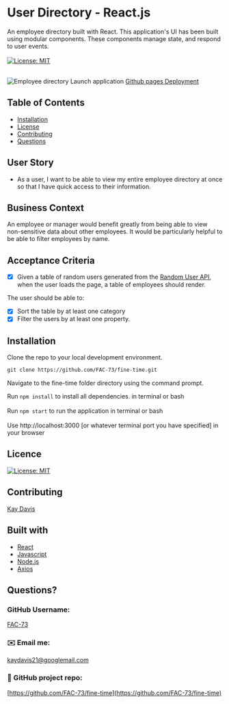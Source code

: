 # User Directory - React.js

An employee directory built with React. This application's UI has been built using modular components. These components manage state, and respond to user events.
<br /><br />
[![License: MIT](https://img.shields.io/badge/License-MIT-yellow.svg)](https://opensource.org/licenses/MIT)<br />
<br />

![Employee directory](https://github.com/FAC-73/fine-time/blob/main/assets/AppDemo.png?raw=true)
Launch application [Github pages Deployment](https://fac-73.github.io/fine-time/)
<br />

## Table of Contents
- [Installation](#installation)
- [License](#license)
- [Contributing](#contributing)
- [Questions](#questions)

## User Story
* As a user, I want to be able to view my entire employee directory at once so that I have quick access to their information.

## Business Context
An employee or manager would benefit greatly from being able to view non-sensitive data about other employees. It would be particularly helpful to be able to filter employees by name.

## Acceptance Criteria
- [x] Given a table of random users generated from the [Random User API](https://randomuser.me/), when the user loads the page, a table of employees should render. 

The user should be able to:

- [x] Sort the table by at least one category
- [x] Filter the users by at least one property.

## Installation
Clone the repo to your local development environment.

```md
git clone https://github.com/FAC-73/fine-time.git
```
Navigate to the fine-time folder directory using the command prompt.

Run `npm install` to install all dependencies. in terminal or bash
<br><br>
Run `npm start` to run the application in terminal or bash
<br><br>
Use http://localhost:3000 [or whatever terminal port you have specified] in your browser

## Licence
[![License: MIT](https://img.shields.io/badge/License-MIT-yellow.svg)](https://opensource.org/licenses/MIT)
<br />

## Contributing
[Kay Davis](https://github.com/FAC-73)
<br />

## Built with
- [React](https://reactjs.org/)
- [Javascript](https://www.w3schools.com/jsref/default.asp)
- [Node.js](https://nodejs.org/en/)
- [Axios](https://www.npmjs.com/package/axios)

## Questions?

### GitHub Username:
[FAC-73](https://github.com/FAC-73)

###  ✉️ Email me:
[kaydavis21@googlemail.com](mailto:kaydavis21@googlemail.com)

### 📁 GitHub project repo:
[https://github.com/FAC-73/fine-time](https://github.com/FAC-73/fine-time)